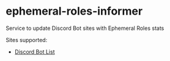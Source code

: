 # ephemeral-roles-informer
Service to update Discord Bot sites with Ephemeral Roles stats

Sites supported:
* [Discord Bot List](https://top.gg/bot/392419127626694676)
